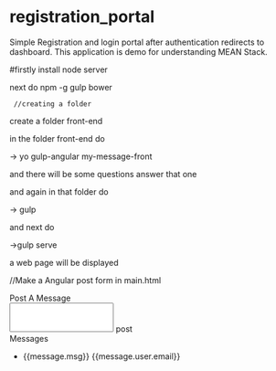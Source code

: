 # registration_portal
Simple Registration and login portal after authentication redirects to dashboard. This application is demo for understanding MEAN Stack. 



#firstly install node server

next do npm -g gulp bower

     //creating a folder
 create a folder front-end
 
 in the folder front-end do
 
 -> yo gulp-angular my-message-front
 
 and there will be some questions answer that one
 
 and again in that folder do
 
-> gulp 

and next do

->gulp serve 

a web page will be displayed

//Make a Angular post form in main.html

<div class="container">
  <div class="panel panel-default">
    <div class="panel-heading">Post A Message</div>
    <div class="panel-body">
      <div class="input-group">
        <textarea class="form-control custom-control" rows=3 style="resize: none" ng-model="main.message"></textarea>
        <span class="input-group-addon btn btn-primary" ng-click="main.postMessage()">post</span>
      </div>
    </div>
  </div>
  <div class="panel panel-default">
    <div class="panel-heading"> Messages</div>
    <div class="panel-body">
      <ul class="list-group">
        <li class="list-group-item" ng-repeat="message in main.messages">
          {{message.msg}} {{message.user.email}}
        </li>
      </ul>
    </div>
  </div>
</div>









